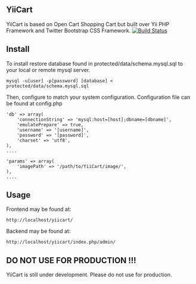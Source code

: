 ## YiiCart

YiiCart is based on Open Cart Shopping Cart but built over Yii PHP Framework and Twitter Bootstrap CSS Framework.
[![Build Status](https://secure.travis-ci.org/damnpoet/yiicart.png)](https://travis-ci.org/damnpoet/yiicart) 

## Install

To install restore database found in protected/data/schema.mysql.sql to your local or remote mysql server.

```
mysql -u[user] -p[password] [database] < protected/data/schema.mysql.sql
```

Then, configure to match your system configuration. Configuration file can be found at config.php

```
'db' => array(
    'connectionString' => 'mysql:host=[host];dbname=[dbname]',
    'emulatePrepare' => true,
    'username' => '[username]',
    'password' => '[password]',
    'charset' => 'utf8',
),
....

'params' => array(
    'imagePath' => '/path/to/YiiCart/image/',
),
....
```

## Usage

Frontend may be found at:

```
http://localhost/yiicart/
```

Backend may be found at:

```
http://localhost/yiicart/index.php/admin/
```


## DO NOT USE FOR PRODUCTION !!!

YiiCart is still under development. Please do not use for production.